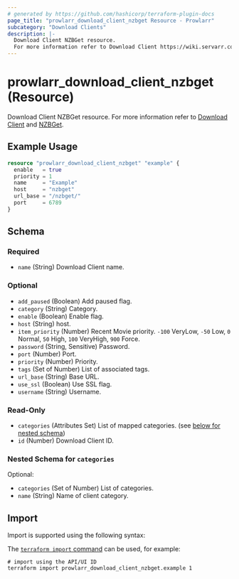 ```yaml
---
# generated by https://github.com/hashicorp/terraform-plugin-docs
page_title: "prowlarr_download_client_nzbget Resource - Prowlarr"
subcategory: "Download Clients"
description: |-
  Download Client NZBGet resource.
  For more information refer to Download Client https://wiki.servarr.com/prowlarr/settings#download-clients and NZBGet https://wiki.servarr.com/prowlarr/supported#nzbget.
---
```


# prowlarr_download_client_nzbget (Resource)

<!-- subcategory:Download Clients -->
Download Client NZBGet resource.
For more information refer to [Download Client](https://wiki.servarr.com/prowlarr/settings#download-clients) and [NZBGet](https://wiki.servarr.com/prowlarr/supported#nzbget).

## Example Usage

```terraform
resource "prowlarr_download_client_nzbget" "example" {
  enable   = true
  priority = 1
  name     = "Example"
  host     = "nzbget"
  url_base = "/nzbget/"
  port     = 6789
}
```

<!-- schema generated by tfplugindocs -->
## Schema

### Required

- `name` (String) Download Client name.

### Optional

- `add_paused` (Boolean) Add paused flag.
- `category` (String) Category.
- `enable` (Boolean) Enable flag.
- `host` (String) host.
- `item_priority` (Number) Recent Movie priority. `-100` VeryLow, `-50` Low, `0` Normal, `50` High, `100` VeryHigh, `900` Force.
- `password` (String, Sensitive) Password.
- `port` (Number) Port.
- `priority` (Number) Priority.
- `tags` (Set of Number) List of associated tags.
- `url_base` (String) Base URL.
- `use_ssl` (Boolean) Use SSL flag.
- `username` (String) Username.

### Read-Only

- `categories` (Attributes Set) List of mapped categories. (see [below for nested schema](#nestedatt--categories))
- `id` (Number) Download Client ID.

<a id="nestedatt--categories"></a>
### Nested Schema for `categories`

Optional:

- `categories` (Set of Number) List of categories.
- `name` (String) Name of client category.

## Import

Import is supported using the following syntax:

The [`terraform import` command](https://developer.hashicorp.com/terraform/cli/commands/import) can be used, for example:

```shell
# import using the API/UI ID
terraform import prowlarr_download_client_nzbget.example 1
```
